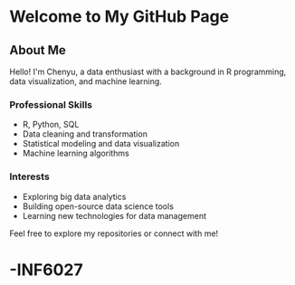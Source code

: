 # Welcome to My GitHub Page

## About Me
Hello! I'm Chenyu, a data enthusiast with a background in R programming, data visualization, and machine learning.

### Professional Skills
- R, Python, SQL
- Data cleaning and transformation
- Statistical modeling and data visualization
- Machine learning algorithms

### Interests
- Exploring big data analytics
- Building open-source data science tools
- Learning new technologies for data management

Feel free to explore my repositories or connect with me!
# -INF6027
